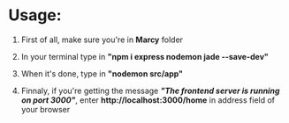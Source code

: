 # Usage:

1. First of all, make sure you're in <b>Marcy</b> folder

2. In your terminal type in <b>"npm i express nodemon jade --save-dev"</b>

3. When it's done, type in <b>"nodemon src/app"</b>

4. Finnaly, if you're getting the message <b><i>"The frontend server is running on port 3000"</i></b>, enter <b>http://localhost:3000/home</b> in address field of your browser
